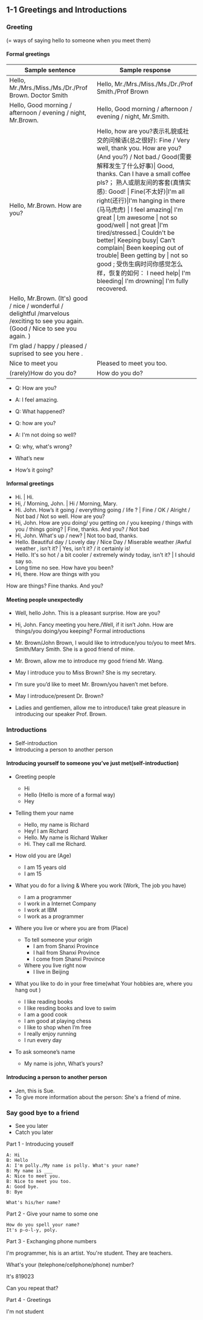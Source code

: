 ## 1-1 Greetings and Introductions
### Greeting

(= ways of saying hello to someone when you meet them)

#### Formal greetings

| Sample sentence                                              | Sample response                                              |
| ------------------------------------------------------------ | ------------------------------------------------------------ |
| Hello, Mr./Mrs./Miss./Ms./Dr./Prof Brown. Doctor Smith       | Hello, Mr./Mrs./Miss./Ms./Dr./Prof Smith./Prof Brown         |
| Hello, Good morning / afternoon / evening / night, Mr.Brown. | Hello, Good morning / afternoon / evening / night, Mr.Smith. |
| Hello, Mr.Brown. How are you?                                | Hello, how are you?表示礼貌或社交的问候语(总之很好): Fine / Very well, thank you. How are you?(And you?) /  Not bad./ Good(需要解释发生了什么好事)\| Good, thanks. Can I have a small coffee pls?；  熟人或朋友间的客套(真情实感): Good! \| Fine(不太好)\|I'm all right(还行)\|I'm hanging in there (马马虎虎) \| I feel amazing\| I'm great \| I;m awesome \| not so good/well \| not great \|I'm tired/stressed.\| Couldn't be better\| Keeping busy\| Can't complain\| Been keeping out of trouble\| Been getting by \| not so good  ; 受伤生病时问你感觉怎么样，恢复的如何： I need help\| I'm bleeding\| I'm drowning\| I'm fully recovered. |
| Hello, Mr.Brown. (It's) good / nice / wonderful / delightful /marvelous /exciting to see you again. (Good / Nice to see you again. ) |                                                              |
| I'm glad / happy / pleased / suprised to see you here .      |                                                              |
| Nice to meet you                                             | Pleased to meet you too.                                     |
| (rarely)How do you do?                                       | How do you do?                                               |

* Q: How are you?
* A: I feel amazing.
* Q: What happened?
* Q: how are you?
* A: I'm not doing so well?
* Q: why, what's wrong?



* What’s new

* How’s it going?

#### Informal greetings
* Hi. | Hi.
* Hi, / Morning, John. | Hi / Morning, Mary.
* Hi. John. How’s it going / everything going / life ?  | Fine / OK / Alright / Not bad / Not so well. How are you? 
* Hi, John. How are you doing/ you getting on / you keeping / things with you / things going?  | Fine, thanks. And you? / Not bad
* Hi, John. What's up / new? | Not too bad, thanks.
* Hello. Beautiful day / Lovely day / Nice Day / Miserable weather /Awful weather , isn't it? | Yes, isn't it? / it certainly is!
* Hello. It's so hot / a bit cooler / extremely windy today, isn't it? | I should say so.
* Long time no see. How have you been?
* Hi, there. How are things with you

How are things? Fine thanks. And you?

#### Meeting people unexpectedly
* Well, hello John. This is a pleasant surprise. How are you?

* Hi, John. Fancy meeting you here./Well, if it isn’t John. How are things/you doing/you keeping? Formal introductions


* Mr. Brown/John Brown, I would like to introduce/you to/you to meet Mrs. Smith/Mary Smith. She is a good friend of mine.

* Mr. Brown, allow me to introduce my good friend Mr. Wang.

* May I introduce you to Miss Brown? She is my secretary.

* I’m sure you’d like to meet Mr. Brown/you haven’t met before.

* May I introduce/present Dr. Brown?

* Ladies and gentlemen, allow me to introduce/I take great pleasure in introducing our speaker Prof. Brown.

### Introductions

* Self-introduction
* Introducing a person to another person

#### Introducing yourself to someone you’ve just met(self-introduction)

* Greeting people
  * Hi
  * Hello (Hello is more of a formal way)
  * Hey

* Telling them your name
  * Hello, my name is Richard
  * Hey! I am Richard
  * Hello. My name is Richard Walker
  * Hi. They call me Richard.

* How old you are (Age)
  * I am 15 years old
  * I am 15

* What you do for a living & Where you work (Work, The job you have)
  * I am a programmer
  * I work in a Internet Company
  * I work at IBM
  * I work as a programmer

* Where you live or where you are from (Place)
  * To tell someone your origin
    * I am from Shanxi Province
    * I hail from Shanxi Province
    * I come from Shanxi Province
  * Where you live right now
    * I live in Beijing

* What you like to do in your free time(what Your hobbies are, where you hang out   )
  * I like reading books
  * I like resding books and love to swim
  * I am a good cook
  * I am good at playing chess
  * I like to shop when I’m free
  * I really enjoy running
  * I run every day

* To ask someone’s name
  * My name is john, What’s yours?

#### Introducing a person to another person
* Jen, this is Sue.
* To give more information about the person: She's a friend of mine.

### Say good bye to a friend
* See you later
* Catch you later







Part 1 -  Introducing youself

```
A: Hi
B: Hello
A: I'm polly./My name is polly. What's your name?
B: My name is ___
A: Nice to meet you.
B: Nice to meet you too.
A: Good bye.
B: Bye

What's his/her name?

```



Part 2 - Give your name to some one

```
How do you spell your name?
It's p-o-l-y, poly.
```



Part 3 - Exchanging phone numbers

I'm programmer, his is an artist. You're student. They are teachers.

What's your (telephone/cellphone/phone) number?

It's 819023

Can you repeat that?







Part 4 - Greetings

I'm not student